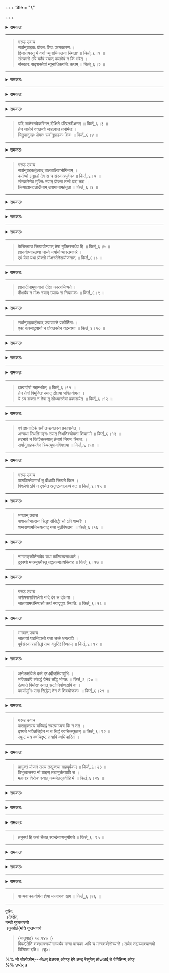 +++
title = "६"

+++

<details><summary>रामकठः</summary>

अथोपायपदार्थस्य परीक्षार्थं प्रश्नपूर्वकं प्रकरणान्तरम्
</details>

_________________________________________________________

> गरुड उवाच  
> सर्वानुग्राहकः प्रोक्तः शिवः परमकारणः ।  
> द्विजातयस्तु ये वर्णा न्यूनाधिकतया स्थिताः ॥ किर्त्_६।१ ॥  
> संस्कारो ऽपि यदैवं स्यात् फलमेवं न किं भवेत् ।  
> संस्कारः सदृशस्तेषां न्यूनाधिकगतिः कथम् ॥ किर्त्_६।२ ॥  
    
__________

<details><summary>रामकठः</summary>

अत्र सूत्रपदार्थप्रकरणसम्बन्धाः प्राग्वद्द्रष्टव्याः। वाक्यात्मकस्तु गुरुणा दीक्षितो यदेत्यादिभिरनेकविधः।  
।क़ुओते{गुरुणा दीक्षितो यदा  
>    ।किर्। १:२१ब्।}  
पाटलिकस्तु पूर्वपटलोपसंहार एव दर्शित इति।   
अयं चात्र प्रश्नार्थः---परमेश्वरस्तावन्मलपरिपाकादनु पश्चात्संस्कार्यतया सर्वेषां ग्राहक इत्युक्तम्।  
एतेषां मध्याद्द्विजातयस्त्रयो वर्णाः, नैकः। यदुक्तम्  
    
मातृतः प्रथमा जातिरौपनायनिकापरा।  
    
ब्रह्मक्षत्रविशां येन तेनोक्तास्ते द्विजातयः॥ इति।  
।क़ुओते{मातृतः प्रथमा।देव्दोत् तेनोक्तास्ते द्विजातयः  
>    सोउर्चे उन्क्नोwन्।}  
    
जातिस्वाभाव्यादेवगोगवयगर्दभादिवत्सामान्यशास्त्रेषूत्तममध्यमन्यूनत्वेन स्थितास्तेषां च यः सामान्यशास्त्रविहितो गर्भाधानादिरष्टचत्वारिंशद्भेदभिन्नः संस्कारः तज्जातेरेव पतितत्वमात्रनिवृत्तिफलो वेदविद्भिरिष्यते तच्छरीरस्य वा। यदाह मनुः  
    
कार्यः शरीरसंस्कारः पावनः प्रेत्य चेह च।  
    
गार्भैर्होमैर्जातकर्मचौलमौञ्जीनिबन्धनैः॥ इति।  
।क़ुओते{कार्यः शरीरसंस्कारः।देव्दोत् @मौञ्जीनिबन्धनैः  
>    {मनुस्मृति} २:२६।}  
    
ततश्चायमपि दीक्षाख्यः संस्कारः संस्कारत्वा देवमिति जातेः शरीरस्य वा स्यात्। तथा च फलं तद्वदेवास्यानुग्रहात्मकं न किं भवेत्। नैव किञ्चिद्भवेदिति। ततश्च  
    
> > > >    गुरुणा दीक्षितो यदा।  
सर्वज्ञः स शिवो यद्वद्  
।क़ुओते{गुरुणा दीक्षितो यदा। सर्वज्ञः स शिवो यद्वत्  
>    ।किर्। १:२१ब्च्।}  
    
इत्यस्याः श्रुतेर्विरोध इत्यर्थः। यतो वैदिकेनायं संस्कारः सदृशस्तेषां ततो वैदिकात् न्यूना गतिरस्माच्चाधिकेत्येतत्कथम्। नैवोपपद्यत इति प्रश्नः। सिद्धान्तस्तु
</details>

_________________________________________________________

<details><summary>रामकठः</summary>

> भगवान् उवाच  
> न जातेर्न शरीरस्य संस्कारः प्राणिनो मतः ।
</details>

__________

<details><summary>रामकठः</summary>

नायं संस्कारो जातेः शरीरस्य वा मतः। अपि तु प्राणिनश्चेतनस्यैवानुग्रहात्मकः तथाश्रुतेरिति न साधर्म्यमात्रेणान्यथा कल्पनीयः। तन्नैष दोष इति।   
ये त्वयमपि संस्कारत्वाज्जातेः शरीरस्य वा संस्कारो भवन्न दृष्टेनैव रूपेण श्राद्धादि पितृपितामहादेरिव पुरुषस्योपकारो भविष्यतीति कल्पयन्ति तान्प्रत्युच्यते
</details>

_________________________________________________________

> यदि जातेस्तदेकस्मिन् दीक्षिते ऽखिलदीक्षणम् ॥ किर्त्_६।३ ॥  
> तेन जातेर्न वक्तव्यो जडत्वान्न तनोर्मतः ।  
> चिद्रूपानुग्रहः प्रोक्तः सर्वानुग्राहकः शिवः ॥ किर्त्_६।४ ॥  
    
__________

<details><summary>रामकठः</summary>

जातेः सर्वपुरुषगतत्वेनाविशेषादेकपुरुषमोक्षोद्देशेन संस्कारे सर्वपुरुषमोक्षप्रसङ्गः। शरीरस्य तु पुरुषभेदेन भेदादेतत्प्रसङ्गाभावे ऽपि जडत्वान्निष्फल एव संस्कारः प्रोक्तः।  
अथ तद्द्वारेण चेतनस्यैवासौ संस्कार इत्युच्यते यद्येवमविरोधः। यतश्चिद्रूपानुग्रहः प्रोक्तो ऽस्माभिरिति।  
    
अत्रैव परीक्षान्तराय प्रश्नः
</details>

_________________________________________________________

> गरुड उवाच  
> सर्वानुग्रहकर्तृत्वाद् बालबालिशभोगिनाम् ।  
> कर्तव्यो ऽनुग्रहो देव स च संस्कारपूर्वकः ॥ किर्त्_६।५ ॥  
> संस्कारेणैव मुक्तिः स्यात् प्रोक्ता तन्त्रे यदा तदा ।  
> क्रियाज्ञानव्रतादीनाम् उपायानामहेतुता ॥ किर्त्_६।६ ॥  
    
__________

<details><summary>रामकठः</summary>

इह हि परमेश्वरः सर्वेषामेव मलपरिपाकात्पश्चात्संस्कार्यतया ग्राहकः। तेषां मध्यात्  
    
आषोडशाद्भवेद्बालः  
।क़ुओते{आ षोडशाद्भवेद्बालः  
>    सोउर्चे उन्क्नोwन्। मोरे ओफ़् थे वेर्से इस् क़ुओतेद् इन् थे  
>    ।म्र्ग्व्द्। अद् ।व्प्। १०:१४, प्प्।२६६--७ अन्द् अद्  
>    ।मत्।व्प्। १२:५च्--६च्, प्।३३९, wहेरे  
>    भत्त् ओब्सेर्वेस् थत् इत् अप्पेअर्स् (wइथ् सोमे  
>    दिफ़्फ़ेरेन्चेस्) इन् थे {शब्दकल्पद्रुम}  
>    (स्।व्। {बाल}) अत्त्रिबुतेद् तो भरत।}  
    
इति स्मृतेर्बालो बालो ऽप्राप्तपदवाक्यप्रमाणशास्त्राभ्यासकालः कथ्यते। बालिशस्तु न ततो ऽपि न्यूनवर्षः शक्तिपातनिश्चयाभावादात्मनो ऽनधिकारित्वादसंस्कार्य एवासौ यतः। अपि तु स्त्रीशूद्रादिवत् पदवाक्यप्रमाणशास्त्रश्रवणायोग्यो बालिश इव बालिशः कथ्यते।   
भोगी पुनर्न भोगनिष्ठ एव। तस्य मलपरिपाकाभावेन संस्कारानधिकारात्। यदुक्तम्  
    
कृत्वा तच्छक्तिसंरोधं क्रियते भवनिःस्पृहः। इति।  
।क़ुओते{कृत्वा तच्छक्तिसंरोधं क्रियते भवनिःस्पृहः  
>    ।किर्। २:२९च्द्।}

श्रीमद्विद्याधिपतिरप्याह   
    
ते त्वच्छक्त्या नैव नियुक्ताः किल नूनं येषां भोगे संसृतिकर्तर्यभिलाषः।  
    
किं ते तीर्णा भीममहाम्भोनिधिपारं ये यादोभिर्लुप्तशरीराः प्रतरन्त इति।  
।क़ुओते{ते त्वच्छक्त्या।देव्दोत् ये यादोभिर्लुप्तशरीराः प्रतरन्ते  
>    प्रोबब्ल्य् फ़्रोम् थे लोस्त् {मानस्तोत्र}, थ्रेए  
>    वेर्सेस् ओफ़् wहिछ् अरे क़ुओतेद् इन् {तन्त्रालोक} १४:१०--१२। थेसे  
>    अरे अल्सो इन् {मत्तमयूर} मेत्रे अन्द् हवे अ  
>    सिमिलर् र्हेतोरिचल् स्त्रुच्तुरे। (अ विद्याधिपति इस्  
>    अल्सो चितेद् अद् ।मोक्स। ६९।)}  
    
अपि तु श्रुतपदवाक्यादिशास्त्रः सम्प्राप्ततदभ्यासकालश्चैश्वर्यव्याक्षेपात्त्वकृततदभ्यासो राजा दिरेवोच्यते। तेषां मलपरिपाके सति अवश्यमनुग्रहः शक्तिपातात्मकः कर्तव्यः परमेश्वरेण। स च तथाभूतो ऽनुग्रहः संस्कारस्य दीक्षात्मनः पूर्व एव पूर्वोक्तो हेतुरित्यर्थः। ततश्च  
    
तीव्रशक्तिनिपातेन गुरुणा दीक्षितो यदा।  
    
सर्वज्ञः स शिवो यद्वदिति  
।क़ुओते{तीव्रशक्तिनिपातेन गुरुणा दीक्षितो यदा।  
>    सर्वज्ञः स शिवो यद्वत्  
>    ।किर्। १:२१।}

श्रुत्यात्रागमे संस्कारेणैव बालादेरिव  
प्रोक्ता सर्वस्य मुक्तिः स्यादिति दीक्षोत्तरकालमनुष्ठेयत्वेनोक्तानामस्माकं ज्ञानादीनां निष्प्रयोजनत्वमेव पदवाक्यप्रमाणसंस्काररहितत्वेनेहापि ज्ञानाद्ययोग्यानां बालादीनां संस्कारादेव मुक्तेः सिद्धत्वादित्यस्माकमपि पुरुषार्थानुपायभूतमेतत्क्रियाज्ञानाद्यनुष्ठानमकर्तव्यमिति प्रश्नः। सिद्धान्तस्तु
</details>

_________________________________________________________

<details><summary>रामकठः</summary>

> भगवान् उवाच  
> ये यथा संस्थितास्तार्क्ष्य तथैवेशः प्रसादकृत् ।
</details>

__________

<details><summary>रामकठः</summary>

ये पदवाक्यादिसंस्कारेण व्यवस्थिता ये च प्रकारान्तरेण बालादयः तेषां सर्वेषामेव भगवान्मलपरिपाकपरीक्षया तत्प्रकारानुसारेण प्रसादं करोति। न तु ज्ञानायोग्यान्परित्यजतीत्यर्थः। तथा हि
</details>

_________________________________________________________

> केचिच्चात्र क्रियायोग्यास् तेषां मुक्तिस्तथैव हि ॥ किर्त्_६।७ ॥  
> ज्ञानयोग्यास्तथा चान्ये चर्यायोग्यास्तथापरे ।  
> एवं येषां यथा प्रोक्तो मोक्षस्तेनेशयोजनात् ॥ किर्त्_६।८ ॥  
    
__________

<details><summary>रामकठः</summary>

येषां मुक्तिः सदा शिवत्वलक्षणा तथैव दीक्षाप्रकरणेनैवोक्ता तेषां मध्यात्केचिदत्र दीक्षोत्तरस्मिन्काले क्रियायां यागात्मिकायां जपबाह्यमानसभिन्नायामेव योग्या बाला भोगिनश्च न ज्ञाने। ननु ज्ञानं विना क्रियायां योग्यतैव न सम्भवतीति। यदाहुः  
ज्ञात्वा चानुष्ठानमिति।  
।क़ुओते{ज्ञात्वा चानुष्ठानम्  
>    सोउर्चे उन्क्नोwन्। च्फ़्। जयरथ अद् {तन्त्रालोक} १५:११:   
>    ज्ञात्वा हि अनुष्ठानं भवेदिति भावः}  
सत्यम्। तत्तु क्रियाक्षिप्तत्वाज्ज्ञानं शास्त्रैकदेशमात्रविषयं  
क्रियैवोक्तमित्यविरोधः। ये तु प्रोक्तेभ्यो ऽन्ये पदवाक्यप्रमाणकुशलास्ते ज्ञाने व्याख्याने च तदर्थ विचारे च योग्यत्वादाचार्या एवाधिक्रियन्त इत्यर्थः। ये त्वपरे बालिशत्वेनोक्ताः क्रियायामप्ययोग्यास्ते चर्यायामेव कृच्छ्रचान्द्रायणादिव्रतरूपायां योग्यत्वादधिक्रियन्त इत्येवमीशनियोजनाद्दीक्षानन्तरन्तेन भगवता येषां क्रियाज्ञानाद्यधिकारिणां यथा नित्यनैमित्तिकानुष्ठानप्रकारेण मोक्षः प्रत्यवायफलेभ्यः प्रोक्तस्तैस्तथैवानुष्ठेय इत्यध्याहारः। अन्यथा  
    
समयोल्लङ्घनात्प्रोक्तं क्रव्यादत्वं शतं समाः। इति।  
।क़ुओते{समयोल्लङ्घनात्प्रोक्तं क्रव्यादत्वं शतं समाः  
>    ।सर्। २५:२च्द्; बुत् च्फ़्। ।किर्व्। ५:२७।६ अन्द् १:१०।५ अन्द् थे  
>    फ़ोओत्नोते तो थे त्रन्स्लतिओन् ओफ़् थे लत्तेर्।}  
    
न प्रत्यवायफलेभ्यस्तेषां मोक्ष इत्यर्थः।  
एवं तावद्यथाधिकारं ज्ञानादीनां चोदितत्वात्सर्वानुष्ठेयत्वदोषः परिहृतः।  
यत्तूक्तं किमर्थमनुष्ठीयन्त इति तत्रोच्यते
</details>

_________________________________________________________  
    
> ज्ञानादीनामुपायानां दीक्षा कारणमिष्यते ।  
> दीक्षयैव न मोक्षः स्याद् उपायः स नियामकः ॥ किर्त्_६।९ ॥  
    
__________

<details><summary>रामकठः</summary>

न ज्ञानादीनां निष्प्रयोजनत्वमत्रोपायत्वेन श्रुतत्वात्। केवलं दीक्षापूर्वत्वेन तेषां श्रुतत्वात् न दीक्षया कार्यभूतो बन्धमोक्षः तस्य तयैवासम्पादितत्वात्। अपि तूपायः स नियामक इति येषां यथा बन्धनानां मोक्षार्थं विच्छेदात्मको नियमो दीक्षया न कृतः तेषां केषाञ्चिदेव स ज्ञानादिरुपायो नियामको विच्छेदको हेतुरुक्तः। तथा हि
</details>

_________________________________________________________

> सर्वानुग्रहकर्तृत्वाद् उपायास्ते प्रकीर्तिताः ।  
> एकः कस्मादुपायो न प्रोक्तस्तेन यदन्यथा ॥ किर्त्_६।१० ॥  
    
__________

<details><summary>रामकठः</summary>

इह हि वक्ष्यमाणयुक्त्यारब्धकार्यकर्मोपभोगोपरोधेनासद्योनिर्वाणदीक्षया  
।क़ुओते{वक्ष्यमाणयुक्त्या  
>    ।किर्। ६:२० अन्द् चोम्मेन्तर्य्।}  
सर्वात्मना मलादिविच्छेदशिवत्वव्यक्यात्मको ऽनुग्रहो यो भगवता न कृतः सो ऽपि तेन तथैवोपदेशद्वारेण कर्तव्यः।  
ततश्च तस्मिन्दीक्षया परिशिष्टे तावत्यपि मलच्छेदादौ ते ज्ञानादय उपायाः प्रकीर्तिताः। तैरुपायैः प्रत्यहं क्रमेण तथा मलादिनिवृत्तिः शिवत्वव्यक्तिश्च कर्तव्या दीक्षितैर्यथा नैवारब्धकार्यकर्मविरोधो जायते।  
नापि पुनस्तथाभूतबन्धनिवृत्तेः शिवत्वव्यक्तेश्च कारणान्तरापेक्षेति यद्येवं नाभिमतं परमेश्वरस्य स्यात् तदैक एव कस्मादुपायो दीक्षाख्यस्तेन नोक्तः।  
यदिति यस्मादन्यथेत्यनेकः प्रोक्तो मोक्षो वाथ चतुष्टयादित्यादिश्रुतिभिः।  
।क़ुओते{मोक्षो वाथ चतुष्टयात्  
>    ।मत्।व्प्। २६:६३द्।}  
तस्मादेतद्गम्यते---यो दीक्षया न कृतो ऽनुग्रहस्तत्र ज्ञानादीनामुपायतेति। एवं च। यदुक्तम्  
    
क्रियाज्ञानव्रतादीनामुपायानामहेतुता। इति।  
।क़ुओते{क्रियाज्ञानव्रतादीनामुपायानामहेतुता  
>    ।किर्। ६:६च्द्।}  
संस्कारेणैव मुक्तिः स्यादिति च,  
।क़ुओते{संस्कारेणैव मुक्तिः स्यात्  
>    ।किर्। ६:६अ।}  
    
तदसिद्धं दर्शितमेव विशिष्टाधिकारविषयत्वेन चैतत्सिद्धसाधनमित्युच्यते
</details>

_________________________________________________________

<details><summary>रामकठः</summary>

> समयांश्चाङ्गनादीनाम् अशक्तत्वाद्विशोधयेत् ।  
> अज्ञत्वान्न च दोषो ऽस्ति
</details>

__________

<details><summary>रामकठः</summary>

बालिशास्तावदत्यन्ताज्ञत्वेन  
।क़ुओते{तेस्तिमोनिउम्: फ़्रोम् बालिशास्तावदत्यन्ताज्ञत्वेन   
>    उप् तो अन्द् इन्च्लुदिन्ग् दीक्षायामनधिकार एव   
>    इस् क़ुओतेद् (प्रेफ़चेद् ब्य् तथा चोक्तं श्रीमत्किरणवृत्तिकारेण  
>    भगवता रामकण्ठगुरुणा   
>    ऽऽसमयाश्चेत्यादि।देव्दोत्ऽऽ)   
>    ब्य् निर्मलमणि (=।निर्मल) इन् हिस् {प्रभाव्याख्या} ओन् थे   
>    {क्रियाक्रमद्योतिका}, प्प्।३४६--७।}  
चर्यायोग्या इत्युक्तम्। ये तु ज्ञत्वे ऽपि व्याधिना जरया वा अत्यन्तमशक्तास्तेषां वृद्धव्याधिताङ्गनादीनां नित्यतया वश्यानुष्ठेयत्वेन चोदितत्वाद्ये समयशब्देनोक्ताः क्रियाज्ञानचर्यात्मका उपायास्तान्विशोधयेदाचार्यो दीक्षयैवेत्युक्तं क्वचित्परमेश्वरेण  
    
तेषां निर्बीजिका दीक्षा समयादिविवर्जिता। इति।  
।क़ुओते{तेषां निर्बीजिका दीक्षा समयादिविवर्जिता  
>    {स्वच्छन्दतन्त्र} ४:८८अब्।}

न त्वत्र निषिद्धाः समयत्वेन मन्तव्याः। तेषां देवगुर्वग्निद्रोहात्मनां पातकोपपातकमहापातकभेदेन कृच्छ्रचान्द्रायणादिप्रायश्चित्तक्षपणीयत्वेन वक्ष्यमाणत्वात्।  
।क़ुओते{कृच्छ्रचान्द्रायणादिप्रायश्चित्तक्षपणीयत्वेन वक्ष्यमाणत्वात्  
>    ।किर्। छप्तेर्स् ४३ अन्द् ४४।}  
ततश्चाज्ञत्वादित्यत्यन्तशक्तिवैकल्येन ज्ञानक्रियाद्यननुष्ठाने ऽपि न दोषः प्रत्यवायात्मकस्तेषामस्तीति।  
चशब्दाद्ये पूर्वं तदनुष्ठितवन्तो ऽपि पश्चादशक्त्या नानुतिष्ठन्ति तेषामपि न दोषः।  
यतो ऽर्थी शक्तो विद्वान् शास्त्रेणापर्युदस्तः कर्मण्यधिक्रियत इत्याह  
।क़ुओते{अर्थी शक्तो विद्वान् शास्त्रेणापर्युदस्तः कर्मण्यधिक्रियते  
>    क़ुओतेद् अल्सो अद् ।सर्। १:२, प्।६।    
>    भत्त् नोतेस् (अद् लोच्।) थत् इत् अप्पेअर्स् अस् नुम्बेर् ७१९ ओफ़्   
>    अ {लौकिकन्यायसाहस्री}। च्फ़्। {शाबरभाष्य} १।३।२५।}
</details>

_________________________________________________________  
    
> ज्ञत्वाद्दोषो महान्भवेत् ॥ किर्त्_६।११ ॥  
> तेन तेषां विमुक्तिः स्याद् दीक्षया भक्तियोगतः ।  
> ये ऽत्र शक्ता न तेषां तु शोध्यास्तेषां प्रकाशयेत् ॥ किर्त्_६।१२ ॥  
    
__________

<details><summary>रामकठः</summary>

ज्ञत्वमत्र शक्तत्वमेव। यथाह ये ऽत्र शक्ता न तेषां दीक्षया शोध्याः। किं तु नित्यानुष्ठेयत्वेन प्रकाशयेदिति। ततश्च शक्तत्वे सति ये नित्याद्यनुष्ठानं न कुर्वन्ति तेषां महान्दोषः प्रायश्चित्तलक्षणो भवेत्।  
नाशक्तानामिति। तर्हि किं तैर्नित्यमनुष्ठेयम्।  
लौकिकेन रूपेण शिवधर्मोदितेन वा यथाशक्ति देवगुरुतद्भक्तपरिचरणादिकमेव स्वतः पुत्रभृत्यादिप्रेषणेन वा। तदेव च तेषां प्रागुक्तज्ञानादिकृत्यं साधयति। यथाह भक्तियोगत इति।  
अन्यथा तेषामत्यन्तमूढत्वेन तिरश्चामिव शक्तिपातकार्यस्य भक्त्यादेरनिश्चयाद्दीक्षायामनधिकार एव। न च पुत्रादेस्तत्संस्कारार्थितया तेषां शक्तिपातानुमानं युक्तं व्यधिकरणत्वात्।   
न हि धवे धूमः खदिरे स्वकारणमग्निमनुमापयतीति।  
कारणं च शक्तिपातो भक्त्यादीनामित्युक्तम्। न त्वर्थितादेः। विशेषतो भिन्नाधिकरणस्य स्नेहसंस्कारपूर्वकत्वेनैव तस्य सिद्धेः। यदाहुः  
    
इष्टं धर्मे नियोजयेदिति  
।क़ुओते{इष्टं धर्मे नियोजयेत्  
>    सोउर्चे उन्क्नोwन्।}

न ततः शक्तिपातानुमानं युक्तं प्रतिबन्धाभावादिति। भक्तियोगत एव तेषां तिर्यग्वैलक्षण्येन ज्ञानसिद्धेरत्यन्ताशक्तत्वेन च शास्त्रचोदितानुष्ठानासम्भवादप्राप्तदीक्षाणामिवोपासकानां भगवद्विषयस्तुतिनमस्कारसपर्याद्येव नित्यमनुष्ठेयं युक्तमित्यविरोधः।   
येनैव तेषां ज्ञानाद्यननुष्ठेयमित्युक्तं तेन कारणेन यदुक्तम्  
    
क्रियाज्ञानव्रतादीनामुपायानामहेतुता। इति  
।क़ुओते{क्रियाज्ञानव्रतादीनामुपायानामहेतुता  
>    ।किर्। ६:६च्द्।}  
    
संस्कारेणैव मुक्तिः स्यात्  
।क़ुओते{संस्कारेणैव मुक्तिः स्यात्  
>    ।किर्। ६:६अ।}  
    
इति च तस्मिन्विषये सिद्धसाधनत्वादयुक्तमिति।

अथोपसंहारः
</details>

_________________________________________________________  
    
> एवं ज्ञानादिकं सर्वं तच्छक्तस्य प्रकाशयेत् ।  
> अन्यथा स्थितिभङ्गः स्यात् स्थितिश्चोक्ता शिवागमे ॥ किर्त्_६।१३ ॥  
> तदभावे न किञ्चित्स्यात् तेनायं नियमः स्थितः ।  
> सर्वानुग्राहकत्वेन स्थित्युपायविवक्षया ॥ किर्त्_६।१४ ॥  
    
__________

<details><summary>रामकठः</summary>

ज्ञानयोग्यस्य ज्ञानं नित्यानुष्ठेयतया प्रकाशयेदाचार्यः।  
क्रियादियोग्यस्य तु क्रियादीनि। सो ऽपि तथैवानुतिष्ठेत्। अन्यथागमविहिताया नित्याद्यनुष्ठानात्मिकायाः स्थितेरननुष्ठानात् भङ्गः स्यादेव। एवं स्थितेर्भङ्गे जाते सति न किञ्चित्स्यादिति वक्ष्यमाणप्रायश्चित्ताक्रान्तत्वात् तस्य न दीक्षाफलं समनन्तरं स्यात्।  
प्रायश्चित्तविघ्नाक्रान्तत्वादिति तेन कारणेनायं ज्ञानादीनां नित्यानुष्ठेयतया पुरुषार्थत्वेन नियमः स्थित इति।  
तदननुष्ठाने तु तेषां प्रायश्चित्तफलभोक्तृता। तदन्ते तु विशुद्धज्ञानकेवलित्वेन परमेश्वरादनुग्रहस्तावतो ऽपि मलस्य द्रव्यत्वेन स्वतो निवृत्त्यसम्भवादित्येवं स्थित्युपायविवक्षयापि सर्वेषां परिणतमलानामनुग्राहको भगवानित्यदोषः।  
    
अत्रैव परीक्षान्तराय प्रश्नः
</details>

_________________________________________________________

> गरुड उवाच  
> पाशविश्लेषणार्थं तु दीक्षापि क्रियते किल ।  
> विश्लेषो ऽपि न दृश्येत अदृष्टत्वात्कथं वद ॥ किर्त्_६।१५ ॥  
    
__________

<details><summary>रामकठः</summary>

दीक्षा पाशविश्लेषहेतुः। अपिशब्दाच्छिवत्वव्यक्तिहेतुश्च न भवति क्रियात्वाद्दर्शनान्तरदृष्टज्योतिष्टोमब्रह्महत्यादिक्रियावत्। कर्मणां च पाशानां दीक्षया विश्लेषो न सम्भवेत्।  
शरीरान्तरभोग्यत्वे सति ततो देशकालदूरवर्तित्वेन दृष्टत्वात्।  
खड्गविच्छेदो दूरस्थितभटादीनामिवेति प्रश्नार्थः। सिद्धान्तस्तु
</details>

_________________________________________________________

> भगवान् उवाच  
> पाशस्तोभात्क्षयः सिद्धः संसिद्धैः सो ऽपि शम्बरैः ।  
> शम्बराणामचिन्त्यत्वाद् यथा मूर्तविषक्षयः ॥ किर्त्_६।१६ ॥  
__________

<details><summary>रामकठः</summary>

पाशानां दुष्कृतकर्मरूपाणां स्तोभात्क्षयः। यस्मात्पाशस्तोभकर्म प्रायश्चित्तात्मकमुच्यते तस्मात्क्षयो दुष्कृतलक्षणानां कर्मणां येन भवतां सिद्धः तेनात्र प्रथमो हेतुरनैकान्तिक इत्यर्थः।   
असिद्धश्चाकर्मत्वाद्दीक्षाया मन्त्रशक्तिर्ह्याचार्यव्यापाराभिव्यक्ता दीक्षेत्युक्तम्।  
मन्त्राणां च सम्यक्सिद्धानामचिन्त्यशक्तित्वाद्विषक्षयादिरिव सो ऽपि पाशविश्लेषादिः सम्भाव्यत इत्यदोषः।  
लोके ऽप्याहुः  
    
अचिन्त्यो हि मणिमन्त्रौषधीनां प्रभावः। इति।  
।क़ुओते{अचिन्त्यो हि मणिमन्त्रौषधीनां प्रभावः  
>    ओच्चुर्स् अल्सो इन् {रत्नावली} अच्त् २, प्।३९ अन्द् इस् क़ुओतेद् अद् ।मत्।व्प्।  
>    ७:४९, प्।२४९ अन्द् अद् ।किर्व्। ३:११।}

द्वितीयो ऽपि हेतुरनैकान्तिक इत्युच्यते
</details>

_________________________________________________________

> नामसङ्कीर्तनादेव यथा कश्चित्प्रसाध्यते ।  
> दूरस्थो मन्त्रमुख्यैस्तु तद्वत्कर्मक्षयस्त्विह ॥ किर्त्_६।१७ ॥  
    
__________

<details><summary>रामकठः</summary>

अत्र दूरस्थितो ऽपि कामिन्यादिरर्थः तन्नाम्ना सङ्कीर्त्तितमात्रेण मन्त्रविशेषैः साध्यमानो दृष्टः। अशुभसूचकैश्च कर्मभिरकाल एव पुष्पफलादिः। यदाहुः  
    
अकालजं पुष्पफलं शीतमुष्णमकालजम्।  
    
अकालजो नदीवेगो सूचयन्ति महद्भयम्॥ इति।  
।क़ुओते{अकालजं पुष्पफलं।देव्दोत् सूचयन्ति महद्भयम्  
>    सोउर्चे उन्क्नोwन्।}

तथैव शरीरान्तरभोग्यस्वकर्माकाल एव मन्त्रबलादुपस्थापितमुपभुक्तत्वात्तत्रैव क्षयमेष्यतीति न दोषः कश्चित्।  
    
अत्रैव प्रश्नान्तरम्
</details>

_________________________________________________________

> गरुड उवाच  
> अशेषपाशविश्लेषो यदि देव स दीक्षया ।  
> जातायामर्थनिष्पत्तौ कथं स्याद्वपुषः स्थितिः ॥ किर्त्_६।१८ ॥  
    
__________

<details><summary>रामकठः</summary>

यदि दीक्षया कर्मादिसर्वपाशविच्छित्तिर्भवेत् ततो निमित्ताभावाद्दीक्षितानां शरीरं न भवेत्। भवच्च दृष्टम्। ततो दीक्षायां सर्वपाशक्षयश्रुतिरग्निना सिञ्चेदितिश्रुतिवत्प्रत्यक्षादिबाधितत्वादप्रमाणमिति पूर्वः पक्षः।   
।क़ुओते{अग्निना सिञ्चेत्  
>    अन् ओल्द् एxअम्प्ले, थिस् ओच्चुर्स् अल्सो, ए।ग्।, इन् {शाबरभाष्य} ३।२।४।}  
सिद्धान्तस्तु
</details>

_________________________________________________________

> भगवान् उवाच  
> जातायां घटनिष्पत्तौ यथा चक्रं भ्रमत्यपि ।  
> पूर्वसंस्कारसंसिद्धं तथा वपुरिदं स्थितम् ॥ किर्त्_६।१९ ॥  
    
__________

<details><summary>रामकठः</summary>

घटस्य निष्पत्त्यर्थं हि चक्रभ्रमणं तस्यां जातायां सम्पन्नायामपि यथा तत्संस्कारत एव चक्रभ्रमणं दृश्यते तथा सद्योनिर्वाणदीक्षायां कर्मादिसर्वपाशक्षये ऽपि तत्संस्कारेणैव दीक्षितानां कियन्तं कालं शरीरं तिष्ठतीति निमित्ताभावादित्यस्य हेतोस्तत्कालनैमित्तिकाभावासिद्धावनैकान्तिकत्वान्न प्रोक्तदीक्षाफलश्रुतिबाधक्षतिरिति। तदिदमाहुः  
    
तिष्ठति संस्कारवशाच्चक्रभ्रमवद्धृतशरीर इति  
।क़ुओते{तिष्ठति संस्कारवशाच्चक्रभ्रमवद्धृतशरीरः  
>    ।सन्ख्। ६७च्द्।}  
    
।नोइन्देन्त्  
असद्योनिर्वाणदीक्षाविषये तु सर्वपाशक्षयाश्रुतेरयं हेतुरसिद्धत्वादेवाबाधक इत्युच्यते
</details>

_________________________________________________________  
    
> अनेकभविकं कर्म दग्धबीजमिवाणुभिः ।  
> भविष्यदपि संरुद्धं येनेदं तद्धि भोगतः ॥ किर्त्_६।२० ॥  
> देहपाते विमोक्षः स्यात् सद्योनिर्वाणदापि वा ।  
> कार्याणुभिः सदा सिद्धैस् तेन ते शिवयोजकाः ॥ किर्त्_६।२१ ॥  
    
__________

<details><summary>रामकठः</summary>

सद्योनिर्वाणदीक्षायां तावत्सर्वाण्येव प्रागर्जितानि कर्माणि मन्त्रशक्तितः फलाप्रसवेनाप्यकाल एव भोगतः क्षयं नीयन्त इत्युक्तम्। असद्योनिर्वाणदीक्षायां तु सद्योमुमुक्षोरनधिकारान्न तस्य शरीरस्य विनाशाय मन्त्राः प्रयुज्यन्ते। अपि तु रक्षणायैव यस्माद्येनेदं कर्मणा यथा च शरीरमारब्धं तस्य भोगेनैव क्षयः। नानयेति। यत्तु दीक्षोत्तरकालमनुष्ठेयत्वाद्भविष्यदित्युक्तं कर्म तत्संस्कारारम्भसामर्थ्याभावद्वारेणानया संरुद्धम्। यतः प्रकृतौ कर्मणां संस्कारः कार्य इत्युक्तम्।  
अतश्च सर्व एव मन्त्रशक्त्या दीक्षितं प्रति दग्धबीजाः सम्पन्नास्ते कर्मविशेषाः। न पुनस्तत्संस्कारपात्रतां यान्तीति सद्योनिर्वाणदीक्षायाञ्चाराधितमन्त्रसामर्थ्यतस्तत्क्षये ऽपि चक्रभ्रमवद्धृतशरीरावस्थितेरुक्तत्वान्न दीक्षानन्तरमेव शरीरपातदोष इति।  
    
अत्र प्रश्नः
</details>

_________________________________________________________

> गरुड उवाच  
> पाशमुक्तस्य यच्चिह्नं स्वल्पमप्यत्र किं न तत् ।  
> दृश्यते भक्तिचिह्नेन न च चिह्नं क्वचित्स्फुटम् ॥ किर्त्_६।२२ ॥  
> स्फुटं यत्र क्वचिद्दृष्टं तत्रापि व्यभिचारिता ।  
    
__________

<details><summary>रामकठः</summary>

यद्येवमसद्योनिर्वाणदीक्षयैतच्छरीरभोगप्रदकर्मपाशामुक्त्वत्वे ऽपि तस्य मलाद्यन्यपाशमुक्तत्वे यच्चिह्नमविनाभावि सर्वज्ञत्वादिकं तत्स्वल्पमपि कथं न दृश्यते। तद्दर्शनाभावेन प्रमाणान्तरसिद्धप्रदीपावरणनिवृत्त्यसिद्धिवत् न तस्य तदानीं पाशमुक्तत्वसिद्धिरिति पुनरपि दीक्षाफलश्रुतेः प्रमाणान्तरेणैव बाधात् अप्रामाण्यमिति प्रश्नार्थः।  
    
न च वाच्यं बाह्यचिह्नान्तरेण भक्त्यात्मनासौ पाशमुक्तो दृश्यत इति यतो न क्वचित्तत्पाशमुक्तस्य चैतच्चिह्नमुक्तम्। अपि तु शक्तिपातयुक्तस्यैव। स्फुटं च कृत्वा यत्रापि शक्तिपातयुक्ते तच्चिह्नं दृष्टं तत्राप्यस्य व्यभिचारितेत्युक्तं प्राक् तिरोभावकरी शक्तिरित्यादिना।  
।क़ुओते{तिरोभावकरी शक्तिः  
>    ।किर्। ५:२३ब्।}  
तत्कथमस्य व्यभिचारित्वमुच्यते। सर्वथा पाशमुक्तस्य लिङ्गादर्शनेनासिद्धेः प्रोक्त एव दोष इति प्रथमः प्रश्नः। द्वितीयस्तु
</details>

_________________________________________________________

> प्रागुक्तं योजनं तस्य तद्युक्त्या ग्राहपूर्वकम् ॥ किर्त्_६।२३ ॥  
> विभुत्वात्तस्य नो ग्राहस् तथामूर्ततयापि च ।  
> महानत्र विरोधः स्यात् कथमेतद्ब्रवीहि मे ॥ किर्त्_६।२४ ॥  
    
__________

<details><summary>रामकठः</summary>

यदुक्तं प्राक् मोक्षस्तेनेशयोजनादिति  
।क़ुओते{मोक्षस्तेनेशयोजनात्  
>    ।किर्। ६:८द्।}  
तदयुक्तं यतो यस्य प्रत्यक्षेण परिच्छेदात्मकं ग्रहणं  
।च्रुx युक्त्या आदानेषिकया।च्रुx। स्वीकारात्मकं च सम्भवति तस्य योजनं देवदत्तादेरिव राजादौ। न चात्मनो ऽस्मदादिग्रहणस्वीकारौ सम्भवतो व्यापकत्वादीश्वरादेरिवेति योजनानुपपत्तिः।  
अथ शरीरद्वारेण तस्य तौ भवत इत्युच्यते यदुक्तं प्राक् सूक्ष्मदेहविवक्षयेति।  
।क़ुओते{सूक्ष्मदेहविवक्षया  
>    ।किर्। २:१०द्।}  
तदप्ययुक्तं यतस्तथेति तस्याप्यस्मदादिग्रहणं न सम्भवति अमूर्तत्वात्। कार्यशक्त्यवस्थावत्। अत्यन्तसूक्ष्मत्वादित्यर्थः। अपि चेत्यनेनैवानुक्तं हेत्वन्तरं समुच्चितमदृष्टवशादिति।  
ग्रहणे हि तस्य बान्धवादिभिरपरित्यागात्पुंसां मरणाद्यनुपपत्तिरित्यत्रादृष्टेनैव ततो ऽस्मदादिग्रहणं व्यावर्त्यते। यदाहुः  
    
पुमर्थदादृष्टवशाद्देहो नैवातिवाहिकः।  
    
अक्षाधारो ऽक्षगम्यो ऽयमनीशानां पिशाचवत्॥ इति।  
।क़ुओते{पुमर्थदादृष्टवशाद्।देव्दोत् पिशाचवत्  
>    {भोगकारिका} ८।}

तदेवमात्मनः सर्वथा ग्रहणाभावेन संयोजनाद्यभावात्परपुरुषार्थैकप्राप्त्युपायत्वेनोक्ताया दीक्षाया अनुपपत्तेर्महान्विरोध इति द्वितीयः प्रश्नार्थः। सिद्धान्तस्तु प्रथमप्रश्ननिरोधाय।
</details>

_________________________________________________________

<details><summary>रामकठः</summary>

> भगवान् उवाच  
> तच्चिह्नं वासनानिष्ठा- तत्कर्मण्यविकल्पना ।
</details>

__________

<details><summary>रामकठः</summary>

अयमर्थो ऽसद्योनिर्वाणदीक्षायां तावदेतच्छरीरभोगप्रदं कर्म पुंसो न क्षपणीयमित्युक्तम्। मलेन च कार्यकरणैश्च विना भोगानुपपत्तेरर्थान्मलस्य सूक्ष्मदेहस्य च न सर्वात्मना विच्छेद इति प्रतीयते। अपि तु तद्भोगोपरोधेन वासनात्मनांशेन विच्छेद इति तत्र सर्वात्मना पाशान्तरविच्छेदस्याप्यसिद्धेः शिवत्वव्यक्त्यसम्भवात्तच्चिह्नं सर्वज्ञत्वादि न दृश्यत इत्यध्याहारः। यतो मलादिवासना विद्यत इति।   
यत्तु चिह्नान्तरमपि तस्य नोपलभ्यत इत्युक्तं तदयुक्तं यतो या मललिङ्गयोरनयोरनया दीक्षया परिशेषितांशमात्ररूपा वासनेत्युक्तं तस्या निष्ठान्त्यो विनाशः तदर्थं यत्कर्म नित्यनैमित्तिकमनिषिद्धं ज्ञानक्रियाचर्यात्मकं प्राक् प्रतिपादितं तस्मिन्नविकल्पना विकल्पाभावः।  
यथाचोदितत्वेनानुष्ठानविवेकितास्यतावत्यपि पाशमोक्षे चिह्नमव्यभिचारि दृश्यत एव। अन्यथा तथाभूतत्वानुपपत्तिरिति न तदभावात्तस्य पाशमुक्तत्वासिद्धेः प्रोक्तदोष इति।  
    
द्वितीयस्यापि प्रश्नस्य निरासः।
</details>

_________________________________________________________

> तनुस्थं हि कथं चैतत् स्पन्देनाप्यनुमीयते ॥ किर्त्_६।२५ ॥  
    
__________

<details><summary>रामकठः</summary>

यदा विभुत्वादात्मनो ग्रहणं न सम्भवतीति अयं हेत्वर्थस्तदा तनुस्थमिति कार्यकरणाभिव्यक्तं कथमेतद्व्यापकं स्वरूपमस्यात्मनः स्वसंवेदनेनानुमीयते गृह्यते ज्ञानयोगादिभिश्च संस्क्रियत इति तेनायं हेतुरनैकान्तिक इत्यर्थः। तथा स्वात्मवदन्यात्मन्यपि परिस्पन्देनेति कायवाग्व्यवहारादिना तल्लिङ्गेनानुमीयते गृह्यत इति तेनाप्यनैकान्तिकः। आकाशेनापीत्युच्यते
</details>

_________________________________________________________

<details><summary>रामकठः</summary>

> विभुत्वे खं यथा शब्दाद् अमूर्तं हि विषं यथा ।  
> गृह्यते मन्त्रशक्त्यासौ वाच्यस्तच्छक्तिको गुणः ।
</details>

__________

<details><summary>रामकठः</summary>

आकाशस्य प्राक्कार्यत्वेनोक्तेर्विभुत्वासम्भवादत्रान्यभूतापेक्षया विसृतत्वे ऽपि यथा विशिष्टेन शब्दात्मना गुणेन तद्गृह्यते योगिभिश्च स्वीक्रियते। तथैव दीक्ष्यस्यात्रागमे मन्त्रशक्त्या ग्रहणम्।  
संस्कार्यत्वसम्भवान्न योजनानुपपत्तिरिति।  
यदप्युक्तं सूक्ष्मदेहस्यामूर्तत्वेनादृष्टवशाच्चास्मदाद्यगोचरत्वान्न तद्द्वारेणापि दीक्षितस्य ग्रहणमिति। तदपि मन्त्रशक्त्यास्मदादिभिरमूर्ताया अपि विषशक्तेर्ग्रहणनिदर्शनादनैकान्तिकमिति।  
यथा सा विषशब्दवाच्या मारणशक्तिरस्मदादिभिर्गृह्यते तथैवात्मशब्दवाच्यो ज्ञानक्रियात्मको गुणः सूक्ष्मदेहशब्देनैव वाच्यश्च भोगसाधनात्मक आगममन्त्रशक्त्या गृह्यते संस्क्रियते चेति नात्र योजनानुपपत्तेः संस्कारानुपपत्तिदोष इति।  
    
अथेह किमात्मको मन्त्रो यस्य शक्त्येत्युच्यते
</details>

_________________________________________________________

> वाच्यवाचकयोगेन ज्ञेया मन्त्राणवः खग ॥ किर्त्_६।२६ ॥  
    
__________  
    
वृत्ति:  
।देव्दोत्  
मन्त्री गुप्तभाषणो  
।क़ुओते{मत्रि गुप्तभाषणे  
>    {धातुपाठ} १०:१४०।}  
विपद्येतेति शब्दभाषणयोगान्यथैव मन्त्रा वाचका अपि च मन्त्रशब्देनोच्यन्ते। तथैव तद्वाच्याश्चाणवो विशिष्टा इति॥ ।च्रुx।  
    
%% नो चोलोफोन्---तेxत् ब्रेअक्स् ओफ़्फ़् हेरे अन्द् रेसुमेस् तोwअर्द् थे बेगिन्निन्ग् ओफ़्   
%% छप्तेर् ७
